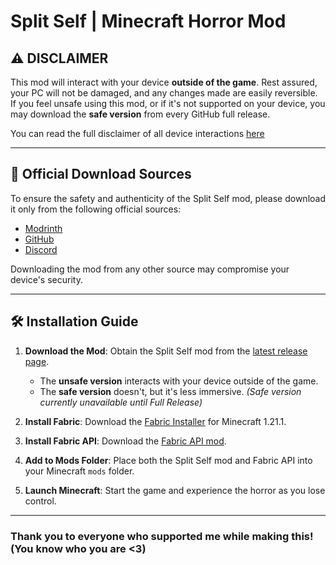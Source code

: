 # Split Self | Minecraft Horror Mod

## ⚠️ DISCLAIMER

This mod will interact with your device **outside of the game**. Rest assured, your PC will not be damaged, and any changes made are easily reversible. If you feel unsafe using this mod, or if it's not supported on your device, you may download the **safe version** from every GitHub full release.

You can read the full disclaimer of all device interactions [here](DISCLAIMER.md)

---

## 🔗 Official Download Sources

To ensure the safety and authenticity of the Split Self mod, please download it only from the following official sources:

- [Modrinth](https://modrinth.com/mod/split-self)
- [GitHub](https://github.com/Pryzmm/Split-Self)
- [Discord](https://discord.gg/bPpNGH6tbt)

Downloading the mod from any other source may compromise your device's security.

---

## 🛠️ Installation Guide

1. **Download the Mod**: Obtain the Split Self mod from the [latest release page](https://github.com/Pryzmm/Split-Self/releases).
   - The **unsafe version** interacts with your device outside of the game.
   - The **safe version** doesn't, but it's less immersive. *(Safe version currently unavailable until Full Release)*

2. **Install Fabric**: Download the [Fabric Installer](https://fabricmc.net/use/installer/) for Minecraft 1.21.1.

3. **Install Fabric API**: Download the [Fabric API mod](https://modrinth.com/mod/fabric-api).

4. **Add to Mods Folder**: Place both the Split Self mod and Fabric API into your Minecraft `mods` folder.

5. **Launch Minecraft**: Start the game and experience the horror as you lose control.

---

### Thank you to everyone who supported me while making this! (You know who you are <3)
